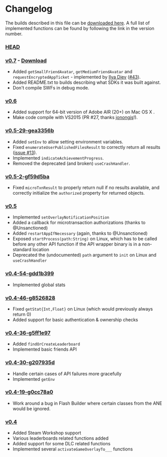 Changelog
=========

The builds described in this file can be [downloaded here](http://dump.ventero.de/FRESteamWorks/).
A full list of implemented functions can be found by following the link in the
version number.

### [HEAD](https://github.com/Ventero/FRESteamWorks/blob/HEAD/lib/API.txt)

### [v0.7](https://github.com/Ventero/FRESteamWorks/blob/v0.7/lib/API.txt) - [Download](http://dump.ventero.de/FRESteamWorks/v0.7/)
 - Added `getSmallFriendAvatar`, `getMediumFriendAvatar` and `requestEncryptedAppTicket` - implemented by [Ilya Diev](https://github.com/kiripu) ([#43](https://github.com/Ventero/FRESteamWorks/pull/43)).
 - Added README.txt to builds describing what SDKs it was built against.
 - Don't compile SWFs in debug mode.

### [v0.6](https://github.com/Ventero/FRESteamWorks/blob/v0.6/lib/API.txt)
 - Added support for 64-bit version of Adobe AIR (20+) on Mac OS X .
 - Make code compile with VS2015 (PR #27, thanks [jonongjs](https://github.com/jonongjs)!).

### [v0.5-29-gea3356b](https://github.com/Ventero/FRESteamWorks/blob/v0.5-29-gea3356b/lib/API.txt)
 - Added `setEnv` to allow setting environment variables.
 - Fixed `enumerateUserPublishedFilesResult` to correctly return all results ([issue #13](https://github.com/Ventero/FRESteamWorks/issues/13)).
 - Implemented `indicateAchievementProgress`.
 - Removed the deprecated (and broken) `useCrashHandler`.

### [v0.5-2-gf59d5ba](https://github.com/Ventero/FRESteamWorks/blob/v0.5-2-gf59d5ba/lib/API.txt)
 - Fixed `microTxnResult` to properly return null if no results available, and correctly initialize the `authorized` property for returned objects.

### [v0.5](https://github.com/Ventero/FRESteamWorks/blob/v0.5/lib/API.txt)
 - Implemented `setOverlayNotificationPosition`
 - Added a callback for microtransaction authorizations (thanks to @Unsanctioned)
 - Added `restartAppIfNecessary` (again, thanks to @Unsanctioned)
 - Exposed `startProcess(path:String)` on Linux, which has to be called before any other API function if the API wrapper binary is in a non-standard location
 - Deprecated the (undocumented) `path` argument to `init` on Linux and `useCrashHandler`

### [v0.4-54-gdd1b399](https://github.com/Ventero/FRESteamWorks/blob/v0.4-54-gdd1b399/lib/API.txt)
 - Implemented global stats

### [v0.4-46-g8526828](https://github.com/Ventero/FRESteamWorks/blob/v0.4-46-g8526828/lib/API.txt)
 - Fixed `getStat{Int,Float}` on Linux (which would previously always return 0)
 - Added support for basic authentication & ownership checks

### [v0.4-36-g5ff1e97](https://github.com/Ventero/FRESteamWorks/blob/v0.4-36-g5ff1e97/lib/API.txt)
 - Added `findOrCreateLeaderboard`
 - Implemented basic friends API

### [v0.4-30-g207935d](https://github.com/Ventero/FRESteamWorks/blob/v0.4-30-g207935d/lib/API.txt)
 - Handle certain cases of API failures more gracefully
 - Implemented `getEnv`

### [v0.4-19-g0cc78a0](https://github.com/Ventero/FRESteamWorks/blob/v0.4-19-g0cc78a0/lib/API.txt)
 - Work around a bug in Flash Builder where certain classes from the ANE would be ignored.

### [v0.4](https://github.com/Ventero/FRESteamWorks/blob/v0.4/lib/API.txt)
 - Added Steam Workshop support
 - Various leaderboards related functions added
 - Added support for some DLC related functions
 - Implemented several `activateGameOverlayTo___` functions
